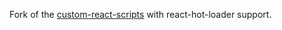 Fork of the [custom-react-scripts](https://www.npmjs.com/package/custom-react-scripts) with react-hot-loader support.